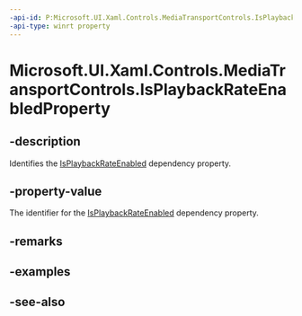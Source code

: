```yaml
---
-api-id: P:Microsoft.UI.Xaml.Controls.MediaTransportControls.IsPlaybackRateEnabledProperty
-api-type: winrt property
---
```


<!-- Property syntax
public Windows.UI.Xaml.DependencyProperty IsPlaybackRateEnabledProperty { get; }
-->

# Microsoft.UI.Xaml.Controls.MediaTransportControls.IsPlaybackRateEnabledProperty

## -description
Identifies the [IsPlaybackRateEnabled](mediatransportcontrols_isplaybackrateenabled.md) dependency property.

## -property-value
The identifier for the [IsPlaybackRateEnabled](mediatransportcontrols_isplaybackrateenabled.md) dependency property.

## -remarks

## -examples

## -see-also
